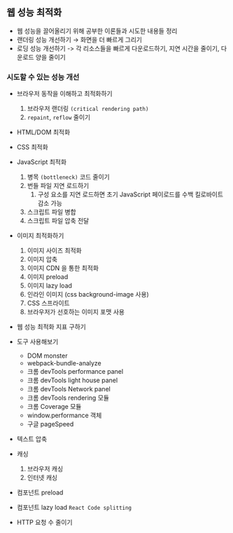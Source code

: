 ## 웹 성능 최적화

- 웹 성능을 끌어올리기 위해 공부한 이론들과 시도한 내용들 정리 
- 랜더링 성능 개선하기 → 화면을 더 빠르게 그리기 
- 로딩 성능 개선하기 -> 각 리소스들을 빠르게 다운로드하기, 지연 시간을 줄이기, 다운로드 양을 줄이기

### 시도할 수 있는 성능 개선
- 브라우저 동작을 이해하고 최적화하기
  1. 브라우저 랜더링  `(critical rendering path)` 
  2. `repaint`, `reflow` 줄이기

- HTML/DOM 최적화
- CSS 최적화
- JavaScript 최적화
     1. 병목 `(bottleneck)` 코드 줄이기
     2. 번들 파일 지연 로드하기
        1. 구성 요소를 지연 로드하면 초기 JavaScript 페이로드를 수백 킬로바이트 감소 가능
     3. 스크립트 파일 병합
     4. 스크립트 파일 압축 전달
- 이미지 최적화하기
   1. 이미지 사이즈 최적화
   2. 이미지 압축
   3. 이미지 CDN 을 통한 최적화
   4. 이미지 preload
   5. 이미지 lazy load
   6. 인라인 이미지 (css background-image 사용)
   7. CSS 스프라이트
   8. 브라우저가 선호하는 이미지 포맷 사용
- 웹 성능 최적화 지표 구하기
- 도구 사용해보기
  - DOM monster
  - webpack-bundle-analyze
  - 크롬 devTools performance panel
  - 크롬 devTools light house panel
  - 크롬 devTools Network panel
  - 크롬 devTools rendering 모듈
  - 크롬 Coverage 모듈
  - window.performance 객체
  - 구글 pageSpeed
- 텍스트 압축
- 캐싱
   1. 브라우저 캐싱
   2. 인터넷 캐싱
- 컴포넌트 preload
- 컴포넌트 lazy load `React Code splitting`
- HTTP 요청 수 줄이기

<Comment />
